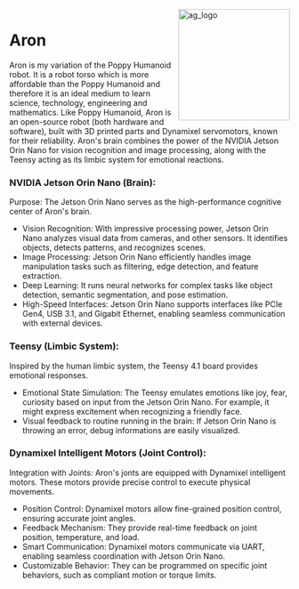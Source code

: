 <img align="right" src="https://github.com/andreagavazzi/ag_perception/blob/main/assets/ag_logo.jpg" alt="ag_logo" width="200"/>  

# Aron
Aron is my variation of the Poppy Humanoid robot. It is a robot torso which is more affordable than the Poppy Humanoid and therefore it is an ideal medium to learn science, technology, engineering and mathematics.
Like Poppy Humanoid, Aron is an open-source robot (both hardware and software), built with 3D printed parts and Dynamixel servomotors, known for their reliability.
Aron's brain combines the power of the NVIDIA Jetson Orin Nano for vision recognition and image processing, along with the Teensy acting as its limbic system for emotional reactions.

### NVIDIA Jetson Orin Nano (Brain):
Purpose: The Jetson Orin Nano serves as the high-performance cognitive center of Aron's brain.
- Vision Recognition: With impressive processing power, Jetson Orin Nano analyzes visual data from cameras, and other sensors. It identifies objects, detects patterns, and recognizes scenes.
- Image Processing: Jetson Orin Nano efficiently handles image manipulation tasks such as filtering, edge detection, and feature extraction.
- Deep Learning: It runs neural networks for complex tasks like object detection, semantic segmentation, and pose estimation.
- High-Speed Interfaces: Jetson Orin Nano supports interfaces like PCIe Gen4, USB 3.1, and Gigabit Ethernet, enabling seamless communication with external devices.

### Teensy (Limbic System):
Inspired by the human limbic system, the Teensy 4.1 board provides emotional responses.
- Emotional State Simulation: The Teensy emulates emotions like joy, fear, curiosity based on input from the Jetson Orin Nano. For example, it might express excitement when recognizing a friendly face.
- Visual feedback to routine running in the brain: If Jetson Orin Nano is throwing an error, debug informations are easily visualized.

### Dynamixel Intelligent Motors (Joint Control):
Integration with Joints: Aron's jonts are equipped with Dynamixel intelligent motors. These motors provide precise control to execute physical movements.
- Position Control: Dynamixel motors allow fine-grained position control, ensuring accurate joint angles.
- Feedback Mechanism: They provide real-time feedback on joint position, temperature, and load.
- Smart Communication: Dynamixel motors communicate via UART, enabling seamless coordination with Jetson Orin Nano.
- Customizable Behavior: They can be programmed on specific joint behaviors, such as compliant motion or torque limits.


  

